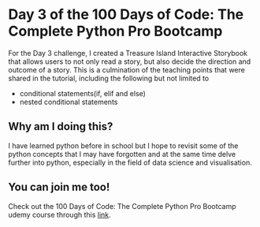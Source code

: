 <h1>Day 3 of the 100 Days of Code: The Complete Python Pro Bootcamp</h1>
<p>For the Day 3 challenge, I created a Treasure Island Interactive Storybook that allows users to not only read a story, but also decide the direction and outcome of a story. This is a culmination of the teaching points that were shared in the tutorial, including the following but not limited to</p>
<ul>
  <li>conditional statements(if, elif and else)</li>
  <li>nested conditional statements</li>
</ul>

<h2>Why am I doing this?</h2>
<p>I have learned python before in school but I hope to revisit some of the python concepts that I may have forgotten and at the same time delve further into python, especially in the field of data science and visualisation.</p>

<h2>You can join me too!</h2>
<p> Check out the 100 Days of Code: The Complete Python Pro Bootcamp udemy course through this <a href="https://www.udemy.com/course/100-days-of-code/">link</a>.</p>
